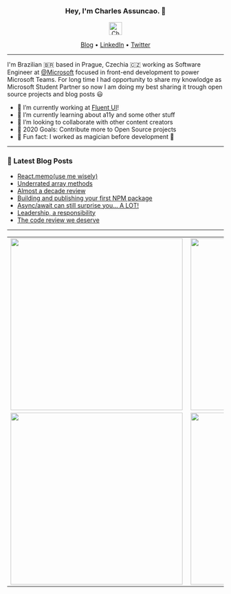 <h3 align="center">Hey, I'm Charles Assuncao. 🤟</h3>

<p align="center">
<a href="https://dev.to/assuncaocharles" >
      <img src="https://d2fltix0v2e0sb.cloudfront.net/dev-badge.svg" alt="Charles Assunção's DEV Profile" height="30px" width="30px" >
</a>
</p>

<p align="center">
  <a href="https://charlesassuncao.tech/">Blog</a> •
  <a href="https://www.linkedin.com/in/charlesassuncao/">LinkedIn</a> •
  <a href="https://twitter.com/assuncaocharles">Twitter</a>      
</p>

---
I'm Brazilian 🇧🇷 based in Prague, Czechia 🇨🇿 working as Software Engineer at [@Microsoft](https://github.com/microsoft/) focused in front-end development to power Microsoft Teams. For long time I had opportunity to share my knowlodge as Microsoft Student Partner so now I am doing my best sharing it trough open source projects and blog posts 😃


- 🔭 I’m currently working at [Fluent UI](https://www.microsoft.com/design/fluent/#/)!
- 🌱 I’m currently learning about a11y and some other stuff
- 🙇 I’m looking to collaborate with other content creators
- 🎯 2020 Goals: Contribute more to Open Source projects
- 🌚 Fun fact: I worked as magician before development 🧙
--- 
### 📕 Latest Blog Posts
<!-- BLOG-POST-LIST:START -->
- [React.memo(use me wisely)](https://dev.to/assuncaocharles/react-memo-use-me-wisely-m5l)
- [Underrated array methods](https://dev.to/assuncaocharles/underrated-array-methods-2mdj)
- [Almost a decade review](https://charlesassuncao.tech/almost-a-decade-review/)
- [Building and publishing your first NPM package](https://charlesassuncao.tech/building-and-publishing-your-first-npm-package/)
- [Async/await can still surprise you... A LOT!](https://charlesassuncao.tech/async-await-can-still-surprise-you-a-lot/)
- [Leadership, a responsibility](https://charlesassuncao.tech/leadership-an-responsibility/)
- [The code review we deserve](https://charlesassuncao.tech/the-code-review-we-deserve/)
<!-- BLOG-POST-LIST:END -->
---

<center>
<table>
  <tr>
      <td><img width="400px" align="left" src="https://github-readme-stats.vercel.app/api/top-langs/?username=assuncaocharles&hide=html&layout=compact" /></td>
      <td><img width="400px" align="left" src="https://github-readme-stats.vercel.app/api?username=assuncaocharles"/></td>
  </tr>  
    <tr>
      <td><img width="400px" align="left" src="https://github-readme-stats.vercel.app/api/pin/?username=microsoft&repo=fluentui" /></td>
      <td><img width="400px" align="left" src="https://github-readme-stats.vercel.app/api/pin/?username=assuncaocharles&repo=ngx-indexed-db" /></td>
  </tr>  
</table>
</center>
